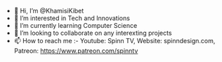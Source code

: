 - 👋 Hi, I’m @KhamisiKibet
- 👀 I’m interested in Tech and Innovations
- 🌱 I’m currently learning Computer Science
- 💞️ I’m looking to collaborate on any interexting projects
- 📫 How to reach me :- Youtube: Spinn TV, Website: spinndesign.com, Patreon: https://www.patreon.com/spinntv

<!---
KhamisiKibet/KhamisiKibet is a ✨ special ✨ repository because its `README.md` (this file) appears on your GitHub profile.
You can click the Preview link to take a look at your changes.
--->
